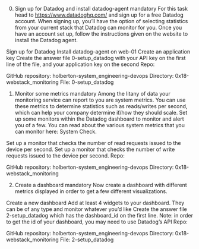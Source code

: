 0. Sign up for Datadog and install datadog-agent mandatory
For this task head to https://www.datadoghq.com/ and sign up for a free Datadog account. When signing up, you’ll have the option of selecting statistics from your current stack that Datadog can monitor for you. Once you have an account set up, follow the instructions given on the website to install the Datadog agent.



Sign up for Datadog
Install datadog-agent on web-01
Create an application key
Create the answer file 0-setup_datadog with your API key on the first line of the file, and your application key on the second
Repo:

GitHub repository: holberton-system_engineering-devops
Directory: 0x18-webstack_monitoring
File: 0-setup_datadog

1. Monitor some metrics mandatory
Among the litany of data your monitoring service can report to you are system metrics. You can use these metrics to determine statistics such as reads/writes per second, which can help your company determine if/how they should scale. Set up some monitors within the Datadog dashboard to monitor and alert you of a few. You can read about the various system metrics that you can monitor here: System Check.



Set up a monitor that checks the number of read requests issued to the device per second.
Set up a monitor that checks the number of write requests issued to the device per second.
Repo:

GitHub repository: holberton-system_engineering-devops
Directory: 0x18-webstack_monitoring

2. Create a dashboard mandatory
Now create a dashboard with different metrics displayed in order to get a few different visualizations.

Create a new dashboard
Add at least 4 widgets to your dashboard. They can be of any type and monitor whatever you’d like
Create the answer file 2-setup_datadog which has the dashboard_id on the first line. Note: in order to get the id of your dashboard, you may need to use Datadog’s API
Repo:

GitHub repository: holberton-system_engineering-devops
Directory: 0x18-webstack_monitoring
File: 2-setup_datadog
